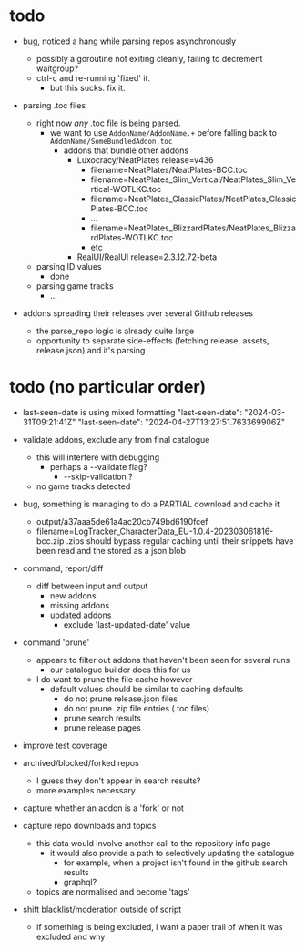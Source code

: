 # todo 

* bug, noticed a hang while parsing repos asynchronously
    - possibly a goroutine not exiting cleanly, failing to decrement waitgroup?
    - ctrl-c and re-running 'fixed' it.
        - but this sucks. fix it.

* parsing .toc files
    - right now *any* .toc file is being parsed.
        - we want to use `AddonName/AddonName.+` before falling back to `AddonName/SomeBundledAddon.toc`
            - addons that bundle other addons
                - Luxocracy/NeatPlates release=v436
                    - filename=NeatPlates/NeatPlates-BCC.toc
                    - filename=NeatPlates_Slim_Vertical/NeatPlates_Slim_Vertical-WOTLKC.toc
                    - filename=NeatPlates_ClassicPlates/NeatPlates_ClassicPlates-BCC.toc
                    - ...
                    - filename=NeatPlates_BlizzardPlates/NeatPlates_BlizzardPlates-WOTLKC.toc
                    - etc
                - RealUI/RealUI release=2.3.12.72-beta
    - parsing ID values
        - done
    - parsing game tracks
        - ...

* addons spreading their releases over several Github releases
    - the parse_repo logic is already quite large
    - opportunity to separate side-effects (fetching release, assets, release.json) and it's parsing

# todo (no particular order)

* last-seen-date is using mixed formatting
    "last-seen-date": "2024-03-31T09:21:41Z"
    "last-seen-date": "2024-04-27T13:27:51.763369906Z"

* validate addons, exclude any from final catalogue
    - this will interfere with debugging
        - perhaps a --validate flag?
            - --skip-validation ?
    - no game tracks detected

* bug, something is managing to do a PARTIAL download and cache it
    - output/a37aaa5de61a4ac20cb749bd6190fcef
    - filename=LogTracker_CharacterData_EU-1.0.4-202303061816-bcc.zip
    .zips should bypass regular caching until their snippets have been read and the stored as a json blob

* command, report/diff
    - diff between input and output
        - new addons
        - missing addons
        - updated addons
            - exclude 'last-updated-date' value

* command 'prune'
    - appears to filter out addons that haven't been seen for several runs
        - our catalogue builder does this for us
    - I do want to prune the file cache however
        - default values should be similar to caching defaults
            - do not prune release.json files
            - do not prune .zip file entries (.toc files)
            - prune search results
            - prune release pages

* improve test coverage

* archived/blocked/forked repos
    - I guess they don't appear in search results?
    - more examples necessary

* capture whether an addon is a 'fork' or not

* capture repo downloads and topics
    - this data would involve another call to the repository info page
        - it would also provide a path to selectively updating the catalogue
            - for example, when a project isn't found in the github search results 
            - graphql?
    - topics are normalised and become 'tags'

* shift blacklist/moderation outside of script
    - if something is being excluded, I want a paper trail of when it was excluded and why

